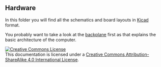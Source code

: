 ## Hardware

In this folder you will find all the schematics and board layouts in [Kicad](https://www.kicad.org/) format.

You probably want to take a look at the [backplane](backplane/) first as that explains the basic architecture of the computer.


<a rel="license" href="http://creativecommons.org/licenses/by-sa/4.0/"><img alt="Creative Commons License" style="border-width:0" src="https://i.creativecommons.org/l/by-sa/4.0/88x31.png" /></a><br />This documentation is licensed under a <a rel="license" href="http://creativecommons.org/licenses/by-sa/4.0/">Creative Commons Attribution-ShareAlike 4.0 International License</a>.